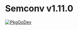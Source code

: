# Semconv v1.11.0

[![PkgGoDev](https://pkg.go.dev/badge/go.opentelemetry.io/otel/semconv/v1.11.0)](https://pkg.go.dev/go.opentelemetry.io/otel/semconv/v1.11.0)
